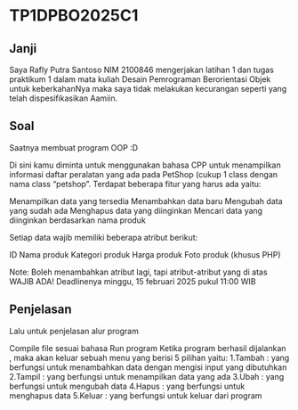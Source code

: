 # TP1DPBO2025C1
## Janji

Saya Rafly Putra Santoso NIM 2100846 mengerjakan latihan 1 dan tugas praktikum 1
dalam mata kuliah Desain Pemrograman Berorientasi Objek
untuk keberkahanNya maka saya tidak melakukan
kecurangan seperti yang telah dispesifikasikan
Aamiin.

## Soal

Saatnya membuat program OOP :D

Di sini kamu diminta untuk menggunakan bahasa CPP untuk menampilkan
informasi daftar peralatan yang ada pada PetShop (cukup 1 class dengan nama
class “petshop”. Terdapat beberapa fitur yang harus ada yaitu:

Menampilkan data yang tersedia
Menambahkan data baru
Mengubah data yang sudah ada
Menghapus data yang diinginkan
Mencari data yang diinginkan berdasarkan nama produk
 
Setiap data wajib memiliki beberapa atribut berikut:

ID
Nama produk
Kategori produk
Harga produk
Foto produk (khusus PHP)

Note: Boleh menambahkan atribut lagi, tapi atribut-atribut yang di atas WAJIB
ADA! Deadlinenya minggu, 15 februari 2025 pukul 11:00 WIB


## Penjelasan 

Lalu untuk penjelasan alur program

Compile file sesuai bahasa
Run program
Ketika program berhasil dijalankan , maka akan keluar sebuah menu yang berisi 5 pilihan yaitu:
1.Tambah : yang berfungsi untuk menambahkan data dengan mengisi input yang dibutuhkan
2.Tampil : yang berfungsi untuk menampilkan data yang ada
3.Ubah : yang berfungsi untuk mengubah data
4.Hapus : yang berfungsi untuk menghapus data
5.Keluar : yang berfungsi untuk keluar dari program
